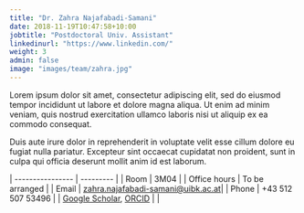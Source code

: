 ```yaml
---
title: "Dr. Zahra Najafabadi-Samani"
date: 2018-11-19T10:47:58+10:00
jobtitle: "Postdoctoral Univ. Assistant"
linkedinurl: "https://www.linkedin.com/"
weight: 3
admin: false
image: "images/team/zahra.jpg"
---
```


Lorem ipsum dolor sit amet, consectetur adipiscing elit, sed do eiusmod tempor incididunt ut labore et dolore magna aliqua. Ut enim ad minim veniam, quis nostrud exercitation ullamco laboris nisi ut aliquip ex ea commodo consequat.

Duis aute irure dolor in reprehenderit in voluptate velit esse cillum dolore eu fugiat nulla pariatur. Excepteur sint occaecat cupidatat non proident, sunt in culpa qui officia deserunt mollit anim id est laborum.

| ----------------  | --------- | 
| Room              | 3M04      | 
| Office hours      | To be arranged |
| Email             | [zahra.najafabadi-samani@uibk.ac.at](mailto:zahra.najafabadi-samani@uibk.ac.at)| 
| Phone             | +43 512 507 53496 | 
| [Google Scholar](https://scholar.google.com/citations?user=JY5hMdMAAAAJ&hl=en), [ORCID](https://orcid.org/0000-0001-5182-9087) | | 